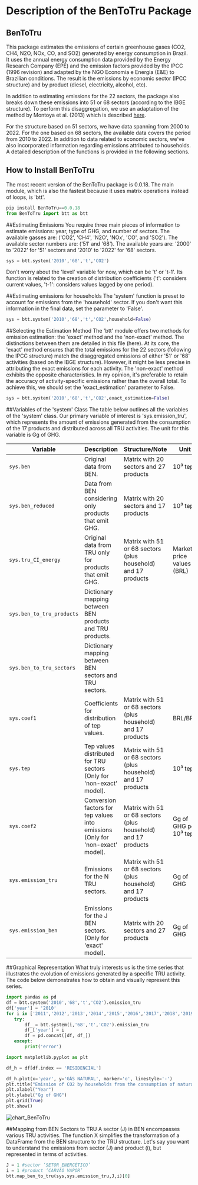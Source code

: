 # Description of the BenToTru Package

## BenToTru
This package estimates the emissions of certain greenhouse gases (CO2, CH4, N2O, NOx, CO, and SO2) generated by energy consumption in Brazil. It uses the annual energy consumption data provided by the Energy Research Company (EPE) and the emission factors provided by the IPCC (1996 revision) and adapted by the NGO Economia e Energia (E&E) to Brazilian conditions. The result is the emissions by economic sector (IPCC structure) and by product (diesel, electricity, alcohol, etc).

In addition to estimating emissions for the 22 sectors, the package also breaks down these emissions into 51 or 68 sectors (according to the IBGE structure). To perform this disaggregation, we use an adaptation of the method by Montoya et al. (2013) which is described [here](#).

For the structure based on 51 sectors, we have data spanning from 2000 to 2022. For the one based on 68 sectors, the available data covers the period from 2010 to 2022. In addition to data related to economic sectors, we've also incorporated information regarding emissions attributed to households. A detailed description of the functions is provided in the following sections.

## How to Install BenToTru
The most recent version of the BenToTru package is 0.0.18. The main module, which is also the fastest because it uses matrix operations instead of loops, is 'btt'.

```python
pip install BenToTru==0.0.18
from BenToTru import btt as btt
```

##Estimating Emissions
You require three main pieces of information to estimate emissions: year, type of GHG, and number of sectors. The available gasses are: ('CO2', 'CH4', 'N2O', 'NOx', 'CO', and 'SO2'). The available sector numbers are: ('51' and '68'). The available years are: '2000' to '2022' for '51' sectors and '2010' to '2022' for '68' sectors.

```python
sys = btt.system('2010','68','t','CO2')
```


Don't worry about the 'level' variable for now, which can be 't' or 't-1'. Its function is related to the creation of distribution coefficients ('t': considers current values, 't-1': considers values lagged by one period).

##Estimating emissions for households
The 'system' function is preset to account for emissions from the 'household' sector. If you don't want this information in the final data, set the parameter to 'False'.

```python
sys = btt.system('2010','68','t','CO2',household=False)
```
##Selecting the Estimation Method
The 'btt' module offers two methods for emission estimation: the 'exact' method and the 'non-exact' method. The distinctions between them are detailed in this file (here). At its core, the 'exact' method ensures that the total emissions for the 22 sectors (following the IPCC structure) match the disaggregated emissions of either '51' or '68' activities (based on the IBGE structure). However, it might be less precise in attributing the exact emissions for each activity. The 'non-exact' method exhibits the opposite characteristics. In my opinion, it's preferable to retain the accuracy of activity-specific emissions rather than the overall total. To achieve this, we should set the 'exact_estimation' parameter to False.

```python
sys = btt.system('2010','68','t','CO2',exact_estimation=False)
```
##Variables of the 'system' Class
The table below outlines all the variables of the 'system' class. Our primary variable of interest is 'sys.emission_tru', which represents the amount of emissions generated from the consumption of the 17 products and distributed across all TRU activities. The unit for this variable is Gg of GHG.

| Variable               	| Description                                                  	| Structure/Note                                                    	| Unit                   	|
|----------------------------|------------------------------------------------------------------|-----------------------------------------------------------------------|---------------------------|
| `sys.ben`              	| Original data from BEN.                                      	| Matrix with 20 sectors and 27 products                            	| 10³ tep               	|
| `sys.ben_reduced`      	| Data from BEN considering only products that emit GHG.       	| Matrix with 20 sectors and 17 products                            	| 10³ tep               	|
| `sys.tru_CI_energy`    	| Original data from TRU only for products that emit GHG.      	| Matrix with 51 or 68 sectors (plus household) and 17 products    	| Market price values (BRL) |
| `sys.ben_to_tru_products`  | Dictionary mapping between BEN products and TRU products.    	|                                                                   	|                       	|
| `sys.ben_to_tru_sectors`   | Dictionary mapping between BEN sectors and TRU sectors.      	|                                                                   	|                       	|
| `sys.coef1`            	| Coefficients for distribution of tep values.                 	| Matrix with 51 or 68 sectors (plus household) and 17 products    	| BRL/BRL               	|
| `sys.tep`              	| Tep values distributed for TRU sectors (Only for 'non-exact' model). | Matrix with 51 or 68 sectors (plus household) and 17 products 	| 10³ tep               	|
| `sys.coef2`            	| Conversion factors for tep values into emissions (Only for 'non-exact' model). | Matrix with 51 or 68 sectors (plus household) and 17 products 	| Gg of GHG per 10³ tep  	|
| `sys.emission_tru`     	| Emissions for the N TRU sectors.                             	| Matrix with 51 or 68 sectors (plus household) and 17 products    	| Gg of GHG              	|
| `sys.emission_ben`     	| Emissions for the J BEN sectors. (Only for 'exact' model).   	| Matrix with 20 sectors and 27 products                            	| Gg of GHG              	|



##Graphical Representation
What truly interests us is the time series that illustrates the evolution of emissions generated by a specific TRU activity. The code below demonstrates how to obtain and visually represent this series.

```python
import pandas as pd
df = btt.system('2010','68','t','CO2').emission_tru
df['year'] = '2010'
for i in ['2011','2012','2013','2014','2015','2016','2017','2018','2019','2022']:
   try:
       df_ = btt.system(i,'68','t','CO2').emission_tru
       df_['year'] = i
       df = pd.concat([df, df_])
   except:
       print('error')
```

```python
import matplotlib.pyplot as plt

df_h = df[df.index == 'RESIDENCIAL']

df_h.plot(x='year', y='GÁS NATURAL', marker='o', linestyle='-')
plt.title("Emission of CO2 by households from the consumption of natural gas.")
plt.xlabel("Year")
plt.ylabel("Gg of GHG")
plt.grid(True)
plt.show()
```

![chart_BenToTru](chart_BenToTru.png)


##Mapping from BEN Sectors to TRU
A sector (J) in BEN encompasses various TRU activities. The function X simplifies the transformation of a DataFrame from the BEN structure to the TRU structure. Let's say you want to understand the emissions from sector (J) and product (i), but represented in terms of activities.

```python
J = 1 #sector ‘SETOR ENERGÉTICO’
i = 1 #product ‘CARVÃO VAPOR’
btt.map_ben_to_tru(sys,sys.emission_tru,J,i)[0]
```

